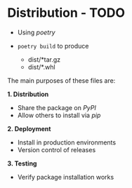 # Distribution - TODO

- Using *poetry*


- `poetry build` to produce
  - dist/*tar.gz
  - dist/*.whl



The main purposes of these files are:

**1. Distribution**

- Share the package on *PyPI*
- Allow others to install via *pip*

**2. Deployment**

- Install in production environments
- Version control of releases


**3. Testing**

- Verify package installation works